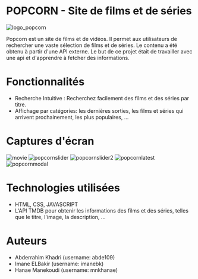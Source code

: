 # POPCORN - Site de films et de séries
![logo_popcorn](https://github.com/mnkhanae/POPCORN/assets/126266227/39dff182-f072-46e3-a405-afecc26867a9)

Popcorn est un site de films et de vidéos. Il permet aux utilisateurs de rechercher une vaste sélection de films et de séries. Le contenu a été obtenu à partir d'une API externe. Le but de ce projet était de travailler avec une api et d'apprendre à fetcher des informations.

# Fonctionnalités
- Recherche Intuitive : Recherchez facilement des films et des séries par titre.
- Affichage par catégories: les dernières sorties, les films et séries qui arrivent prochainement, les plus populaires, ...

# Captures d'écran
![movie](https://github.com/mnkhanae/POPCORN/assets/126266227/d2dcb0be-89a5-4028-a3e3-4b9d006b02be)  ![popcornslider](https://github.com/mnkhanae/POPCORN/assets/126266227/f277dc0b-48ab-47df-9321-3baf7cef2049)
![popcornslider2](https://github.com/mnkhanae/POPCORN/assets/126266227/a228d0cb-8de8-41af-b5ab-5f6fa20d1ce2)
![popcornlatest](https://github.com/mnkhanae/POPCORN/assets/126266227/4d2d4eb1-1cf0-4ec4-94be-9b0b6913d8e9)
![popcornmodal](https://github.com/mnkhanae/POPCORN/assets/126266227/d9763769-2117-4e4b-ba67-250c6fe7d790)

# Technologies utilisées
- HTML, CSS, JAVASCRIPT
- L'API TMDB pour obtenir les informations des films et des séries, telles que le titre, l'image, la description, ...

# Auteurs
- Abderrahim Khadri (username: abde109)
- Imane ELBakir (username: imanebk)
- Hanae Manekoudi (username: mnkhanae)

